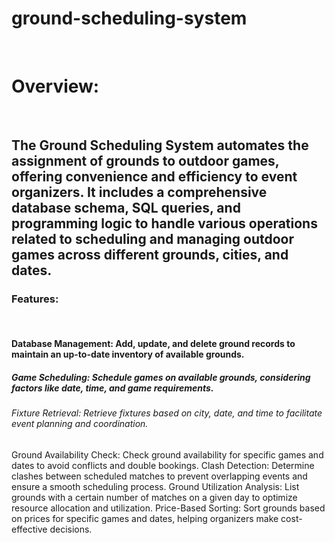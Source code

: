 # ground-scheduling-system
<br>
<h1>Overview:</h1>
<br>
<h2>
      The Ground Scheduling System automates the assignment of grounds to outdoor games, offering convenience and efficiency to event organizers. It includes a comprehensive database schema, SQL queries, and programming logic to handle various operations related to scheduling and managing outdoor games across different grounds, cities, and dates.

</h2>
 
<h3>Features:</h3>
<br>
<h4>Database Management: Add, update, and delete ground records to maintain an up-to-date inventory of available grounds.</h4>
<h5>Game Scheduling: Schedule games on available grounds, considering factors like date, time, and game requirements.</h5>
<h6>Fixture Retrieval: Retrieve fixtures based on city, date, and time to facilitate event planning and coordination.</h6>


Ground Availability Check: Check ground availability for specific games and dates to avoid conflicts and double bookings.
Clash Detection: Determine clashes between scheduled matches to prevent overlapping events and ensure a smooth scheduling process.
Ground Utilization Analysis: List grounds with a certain number of matches on a given day to optimize resource allocation and utilization.
Price-Based Sorting: Sort grounds based on prices for specific games and dates, helping organizers make cost-effective decisions.
